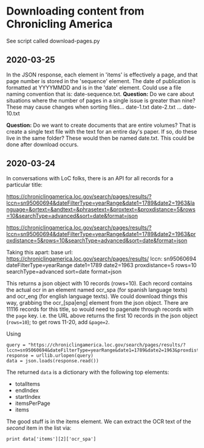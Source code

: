 # Downloading content from Chronicling America

See script called download-pages.py

## 2020-03-25
In the JSON response, each element in 'items' is effectively a page, and that page number is stored in the 'sequence' element. The date of publication is formatted at YYYYMMDD and is in the 'date' element. Could use a file naming convention that is:
date-sequence.txt.
**Question:** Do we care about situations where the number of pages in a single issue is greater than nine? These may cause changes when sorting files...
date-1.txt
date-2.txt
...
date-10.txt

**Question:** Do we want to create documents that are entire volumes? That is create a single text file with the text for an entire day's paper. If so, do these live in the same folder? These would then be named date.txt. This could be done after download occurs.

## 2020-03-24
In conversations with LoC folks, there is an API for all records for a particular title:

https://chroniclingamerica.loc.gov/search/pages/results/?lccn=sn95060694&dateFilterType=yearRange&date1=1789&date2=1963&language=&ortext=&andtext=&phrasetext=&proxtext=&proxdistance=5&rows=10&searchType=advanced&sort=date&format=json

https://chroniclingamerica.loc.gov/search/pages/results/?lccn=sn95060694&dateFilterType=yearRange&date1=1789&date2=1963&proxdistance=5&rows=10&searchType=advanced&sort=date&format=json

Taking this apart:
base url: https://chroniclingamerica.loc.gov/search/pages/results/
lccn: sn95060694
dateFilterType=yearRange
date1=1789
date2=1963
proxdistance=5
rows=10
searchType=advanced
sort=date
format=json

This returns a json object with 10 records (rows=10). Each record contains the actual ocr in an element named ocr_spa (for spanish language texts) and ocr_eng (for english language texts). We could download things this way, grabbing the ocr_[spa|eng] element from the json object. There are 11116 records for this title, so would need to pagenate through records with the `page` key. i.e. the URL above returns the first 10 records in the json object (`rows=10`); to get rows 11-20, add `&page=2`.

Using
```
query = "https://chroniclingamerica.loc.gov/search/pages/results/?lccn=sn95060694&dateFilterType=yearRange&date1=1789&date2=1963&proxdistance=5&rows=10&searchType=advanced&sort=date&format=json"
response = urllib.urlopen(query)
data = json.loads(response.read())
```
The returned `data` is a dictionary with the following top elements:

+ totalItems
+ endIndex
+ startIndex
+ itemsPerPage
+ items

The good stuff is in the items element. We can extract the OCR text of the _second_ item in the list via:
```
print data['items'][2]['ocr_spa']
```


